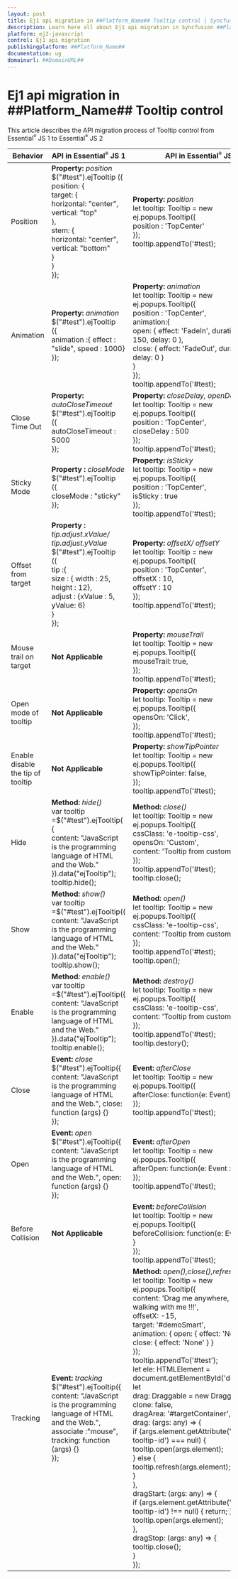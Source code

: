 ```yaml
---
layout: post
title: Ej1 api migration in ##Platform_Name## Tooltip control | Syncfusion
description: Learn here all about Ej1 api migration in Syncfusion ##Platform_Name## Tooltip control of Syncfusion Essential JS 2 and more.
platform: ej2-javascript
control: Ej1 api migration 
publishingplatform: ##Platform_Name##
documentation: ug
domainurl: ##DomainURL##
---
```


# Ej1 api migration in ##Platform_Name## Tooltip control

This article describes the API migration process of Tooltip control from Essential<sup style="font-size:70%">&reg;</sup> JS 1 to Essential<sup style="font-size:70%">&reg;</sup> JS 2

| Behavior | API in Essential<sup style="font-size:70%">&reg;</sup> JS 1 | API in Essential<sup style="font-size:70%">&reg;</sup> JS 2 |
| --- | --- | --- |
| Position | **Property:** *position* <br /> $("#test").ejTooltip ({ <br /> position: { <br />target: {<br />horizontal: "center",<br />vertical: "top"<br />},<br />stem: {<br />horizontal: "center",<br />vertical: "bottom"<br />}<br />}<br />}); | **Property:** *position* <br />  let tooltip: Tooltip = new ej.popups.Tooltip({ <br />position : 'TopCenter' <br /> }); <br /> tooltip.appendTo('#test); |
| Animation | **Property:** *animation* <br /> $("#test").ejTooltip <br /> ({ <br /> animation :{ effect : "slide", speed : 1000} <br /> }); <br /> | **Property:** *animation* <br />  let tooltip: Tooltip = new ej.popups.Tooltip({<br /> position : 'TopCenter', <br /> animation:{<br /> open: { effect: 'FadeIn', duration: <br /> 150, delay: 0 }, <br /> close: { effect: 'FadeOut', duration: 150, delay: 0 }<br /> }<br /> });<br /> tooltip.appendTo('#test);|
| Close Time Out | **Property:** *autoCloseTimeout* <br /> $("#test").ejTooltip <br /> ({ <br /> autoCloseTimeout : 5000 <br /> }); | **Property:** *closeDelay, openDelay* <br />  let tooltip: Tooltip = new ej.popups.Tooltip({ <br /> position : 'TopCenter', <br /> closeDelay :   500 <br /> }); <br /> tooltip.appendTo('#test); |
| Sticky Mode |**Property :** *closeMode* <br />$("#test").ejTooltip<br />({ <br />closeMode : "sticky"<br /> }); |**Property:** *isSticky* <br />  let tooltip: Tooltip = new ej.popups.Tooltip({ <br /> position : 'TopCenter',<br /> isSticky  :   true <br /> });<br /> tooltip.appendTo('#test); |
| Offset from target |**Property :** *tip.adjust.xValue/ tip.adjust.yValue* <br />$("#test").ejTooltip <br /> ({ <br /> tip :{<br /> size : { width : 25, height : 12},<br /> adjust : {xValue : 5, yValue: 6}<br />}<br /> }); | **Property:** *offsetX/ offsetY* <br /> let tooltip: Tooltip = new ej.popups.Tooltip({<br />position : 'TopCenter',<br /> offsetX  : 10,<br />offsetY  : 10 <br />});<br />tooltip.appendTo('#test); |
| Mouse trail on target | **Not Applicable** | **Property:**  *mouseTrail* <br />  let tooltip: Tooltip = new ej.popups.Tooltip({ <br />mouseTrail: true, <br />});<br />tooltip.appendTo('#test); |
| Open mode of tooltip | **Not Applicable** | **Property:**  *opensOn* <br /> let tooltip: Tooltip = new ej.popups.Tooltip({<br />opensOn: 'Click', <br />});<br />tooltip.appendTo('#test); |
| Enable disable the tip of tooltip | **Not Applicable** | **Property:**  *showTipPointer* <br />  let tooltip: Tooltip = new ej.popups.Tooltip({ <br /> showTipPointer: false, <br />});<br />tooltip.appendTo('#test); |
| Hide | **Method:** *hide()* <br /> var tooltip =$("#test").ejTooltip( { <br /> content: "JavaScript is the programming language of HTML and the Web." }).data("ejTooltip"); <br /> tooltip.hide();| **Method:** *close()* <br />  let tooltip: Tooltip = new ej.popups.Tooltip({ <br /> cssClass: 'e-tooltip-css', <br /> opensOn: 'Custom', <br />content: 'Tooltip from custom mode' <br />}); <br />tooltip.appendTo('#test); <br />tooltip.close();|
| Show | **Method:** *show()* <br /> var tooltip =$("#test").ejTooltip({ <br /> content: "JavaScript is the programming language of HTML and the Web." }).data("ejTooltip"); <br /> tooltip.show(); | **Method:** *open()* <br />  let tooltip: Tooltip = new ej.popups.Tooltip({ <br /> cssClass: 'e-tooltip-css', <br /> content: 'Tooltip from custom mode' <br />}); <br />tooltip.appendTo('#test); <br />tooltip.open();|
| Enable | **Method:** *enable()* <br /> var tooltip =$("#test").ejTooltip({ <br /> content: "JavaScript is the programming language of HTML and the Web." }).data("ejTooltip"); <br /> tooltip.enable(); | **Method:** *destroy()* <br /> let tooltip: Tooltip = new ej.popups.Tooltip({ <br />cssClass: 'e-tooltip-css',<br />content: 'Tooltip from custom mode'<br />});<br />tooltip.appendTo('#test);<br />tooltip.destory(); |
| Close | **Event:** *close* <br />$("#test").ejTooltip({  <br /> content: "JavaScript is the programming language of HTML and the Web.", close: function (args) {}  <br /> }); | **Event:** *afterClose*  <br />  let tooltip: Tooltip = new ej.popups.Tooltip({<br />  afterClose: function(e: Event): void { } <br /> }); <br /> tooltip.appendTo('#test); |
| Open | **Event:** *open* <br /> $("#test").ejTooltip({ <br /> content: "JavaScript is the programming language of HTML and the Web.", open: function (args) {} <br /> }); | **Event:** *afterOpen* <br />  let tooltip: Tooltip = new ej.popups.Tooltip({ <br /> afterOpen: function(e: Event : void { }  <br /> });  <br /> tooltip.appendTo('#test);
| Before Collision | **Not Applicable** | **Event:** *beforeCollision* <br />  let tooltip: Tooltip = new ej.popups.Tooltip({  <br /> beforeCollision: function(e: Event): void { } <br />}); <br />tooltip.appendTo('#test); |
| Tracking| **Event:** *tracking* <br />$("#test").ejTooltip({ <br /> content: "JavaScript is the programming language of HTML and the Web.", associate :"mouse", <br /> tracking: function (args) {} <br /> }); | **Method:** *open(),close(),refresh()* <br /> let tooltip: Tooltip = new ej.popups.Tooltip({<br />content: 'Drag me anywhere, to start walking with me !!!',<br />offsetX: -15,<br />target: '#demoSmart',<br />animation: { open: { effect: 'None' }, close: { effect: 'None' } }<br />});<br />tooltip.appendTo('#test');<br />let ele: HTMLElement = document.getElementById('demoSmart');<br />let <br />drag: Draggable = new Draggable(ele, {<br />clone: false,<br />dragArea: '#targetContainer',<br />drag: (args: any) => {<br />if (args.element.getAttribute('data-tooltip-id') === null) {<br />tooltip.open(args.element);<br />} else {<br />tooltip.refresh(args.element);<br />}<br />},<br />dragStart: (args: any) => {<br />if (args.element.getAttribute('data-tooltip-id') !== null) { return; }<br />tooltip.open(args.element);<br />},<br />dragStop: (args: any) => {<br />tooltip.close();<br />}<br />});<br /> |